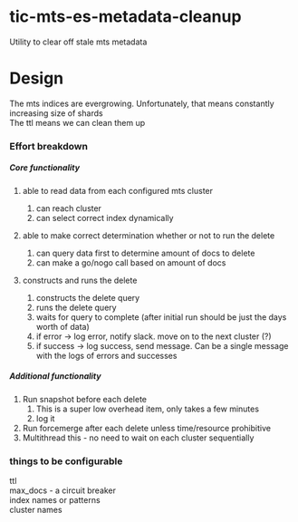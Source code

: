 # tic-mts-es-metadata-cleanup  
Utility to clear off stale mts metadata  
  
  
# Design  
The mts indices are evergrowing. Unfortunately, that means constantly increasing size of shards  
The ttl means we can clean them up  
  
  
  
### Effort breakdown  
  
##### Core functionality   
1. able to read data from each configured mts cluster  
   1. can reach cluster  
   2. can select correct index dynamically  
     
2. able to make correct determination whether or not to run the delete   
   1. can query data first to determine amount of docs to delete  
   2. can make a go/nogo call based on amount of docs  
  
3. constructs and runs the delete  
   1. constructs the delete query  
   2. runs the delete query  
   3. waits for query to complete (after initial run should be just the days worth of data)  
   4. if error -> log error, notify slack. move on to the next cluster (?)  
   5. if success -> log success, send message. Can be a single message with the logs of errors and successes  
  
  
##### Additional functionality  
1. Run snapshot before each delete  
   1. This is a super low overhead item, only takes a few minutes  
   2. log it  
2. Run forcemerge after each delete unless time/resource prohibitive  
3. Multithread this - no need to wait on each cluster sequentially  
  
### things to be configurable  
ttl  
max_docs - a circuit breaker  
index names or patterns  
cluster names